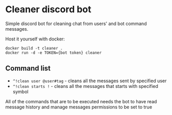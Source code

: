 # Cleaner discord bot

Simple discord bot for cleaning chat from users' and bot command messages.

Host it yourself with docker:

```console
docker build -t cleaner .
docker run -d -e TOKEN={bot token} cleaner
```

## Command list

* `^!clean user @user#tag` - cleans all the messages sent by specified user
* `^!clean starts !` - cleans all the messages that starts with specified symbol

All of the commands that are to be executed needs the bot to have read message history and manage messages permissions to be set to true
